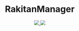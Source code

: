<h1 align="center">
  <br>RakitanManager<br>

</h1>

  <p align="center">
  <a target="_blank" href="https://github.com/rtaserver/RakitanManager/tree/v0.0.2-beta">
    <img src="https://img.shields.io/badge/source code-v0.0.2--beta-green.svg">
  </a>
  <a target="_blank" href="https://github.com/rtaserver/RakitanManager/releases/tag/v0.0.2-beta">
    <img src="https://img.shields.io/badge/New Release-v0.0.2--beta-orange.svg">
  </a>
  </p>